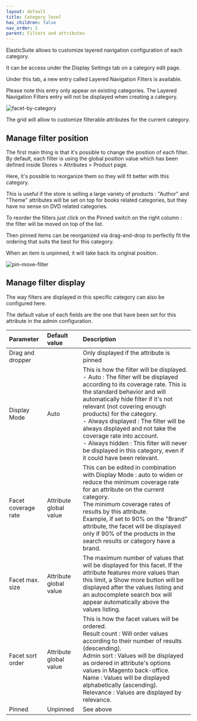 ```yaml
---
layout: default
title: Category level
has_children: false
nav_order: 2
parent: Filters and attributes
---
```


ElasticSuite allows to customize layered navigation configuration of each category.

It can be access under the Display Settings tab on a category edit page.

Under this tab, a new entry called Layered Navigation Filters is available.

Please note this entry only appear on existing categories. The Layered Navigation Filters entry will not be displayed when creating a category.

![facet-by-category](https://user-images.githubusercontent.com/98949123/155732918-8e611431-8be2-4245-a5e5-46b572c74ed2.png)

The grid will allow to customize filterable attributes for the current category.

## Manage filter position

The first main thing is that it's possible to change the position of each filter. By default, each filter is using the global position value which has been defined inside Stores > Attributes > Product page.

Here, it's possible to reorganize them so they will fit better with this category.

This is useful if the store is selling a large variety of products : "Author" and "Theme" attributes will be set on top for books related categories, but they have no sense on DVD related categories.

To reorder the filters just click on the Pinned switch on the right column : the filter will be moved on top of the list.

Then pinned items can be reorganized via drag-and-drop to perfectly fit the ordering that suits the best for this category.

When an item is unpinned, it will take back its original position.

![pin-move-filter](https://user-images.githubusercontent.com/98949123/155734055-a774213e-4fed-4227-a0d3-74d74a594f27.gif)

## Manage filter display

The way filters are displayed in this specific category can also be configured here.

The default value of each fields are the one that have been set for this attribute in the admin configuration.

| Parameter    | Default value | Description |
|:-------------|:------------------|:------|
|Drag and dropper||Only displayed if the attribute is pinned|
|Display Mode|Auto|This is how the filter will be displayed. <br/> - Auto : The filter will be displayed according to its coverage rate. This is the standard behavior and will automatically hide filter if it's not relevant (not covering enough products) for the category. <br/> - Always displayed : The filter will be always displayed and not take the coverage rate into account. <br/> - Always hidden : This filter will never be displayed in this category, even if it could have been relevant.|
|Facet coverage rate|Attribute global value|This can be edited in combination with Display Mode : auto to widen or reduce the minimum coverage rate for an attribute on the current category. <br/> The minimum coverage rates of results by this attribute. <br/> Example, if set to 90% on the "Brand" attribute, the facet will be displayed only if 90% of the products in the search results or category have a brand.|
|Facet max. size|Attribute global value|The maximum number of values that will be displayed for this facet. If the attribute features more values than this limit, a Show more button will be displayed after the values listing and an autocomplete search box will appear automatically above the values listing.|
|Facet sort order|Attribute global value|This is how the facet values will be ordered. <br/> Result count : Will order values according to their number of results (descending). <br/>Admin sort : Values will be displayed as ordered in attribute's options values in Magento back-office. <br/>Name : Values will be displayed alphabetically (ascending). <br/>Relevance : Values are displayed by relevance.|
|Pinned|Unpinned|See above|

